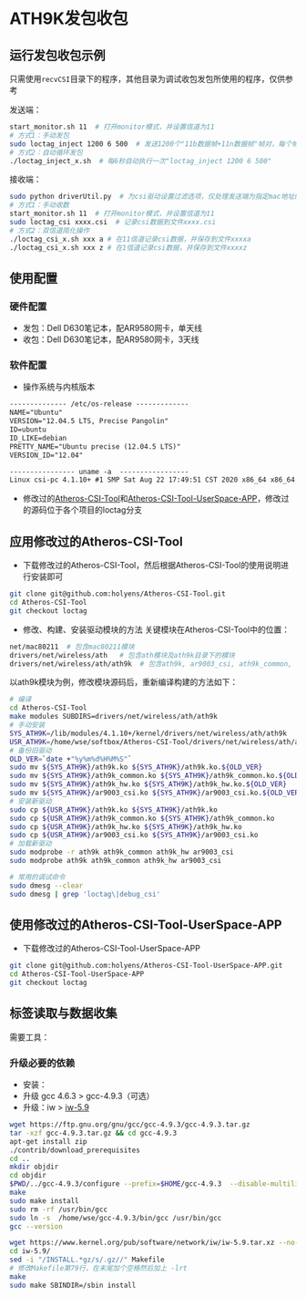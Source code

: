 # ATH9K发包收包

## 运行发包收包示例

只需使用`recvCSI`目录下的程序，其他目录为调试收包发包所使用的程序，仅供参考

发送端：

```bash
start_monitor.sh 11  # 打开monitor模式，并设置信道为11
# 方式1：手动发包
sudo loctag_inject 1200 6 500  # 发送1200个"11b数据帧+11n数据帧"帧对，每个帧对之间间隔500us
# 方式2：自动循环发包
./loctag_inject_x.sh  # 每6秒自动执行一次"loctag_inject 1200 6 500"
```

接收端：

```bash
sudo python driverUtil.py  # 为csi驱动设置过滤选项，仅处理发送端为指定mac地址的包
# 方式1：手动收数
start_monitor.sh 11  # 打开monitor模式，并设置信道为11
sudo loctag_csi xxxx.csi  # 记录csi数据到文件xxxx.csi
# 方式2：双信道简化操作
./loctag_csi_x.sh xxx a # 在11信道记录csi数据，并保存到文件xxxxa
./loctag_csi_x.sh xxx z # 在1信道记录csi数据，并保存到文件xxxxz
```

## 使用配置

### 硬件配置

- 发包：Dell D630笔记本，配AR9580网卡，单天线
- 收包：Dell D630笔记本，配AR9580网卡，3天线

### 软件配置

- 操作系统与内核版本

```txt
-------------- /etc/os-release -------------
NAME="Ubuntu"
VERSION="12.04.5 LTS, Precise Pangolin"
ID=ubuntu
ID_LIKE=debian
PRETTY_NAME="Ubuntu precise (12.04.5 LTS)"
VERSION_ID="12.04"

---------------- uname -a  -----------------
Linux csi-pc 4.1.10+ #1 SMP Sat Aug 22 17:49:51 CST 2020 x86_64 x86_64 x86_64 GNU/Linux
```

- 修改过的[Atheros-CSI-Tool](https://github.com/holyens/Atheros-CSI-Tool)和[Atheros-CSI-Tool-UserSpace-APP](https://github.com/holyens/loctag-Atheros-CSI-Tool-UserSpace-APP)，修改过的源码位于各个项目的loctag分支

## 应用修改过的Atheros-CSI-Tool

- 下载修改过的Atheros-CSI-Tool，然后根据Atheros-CSI-Tool的使用说明进行安装即可

```bash
git clone git@github.com:holyens/Atheros-CSI-Tool.git
cd Atheros-CSI-Tool
git checkout loctag
```

- 修改、构建、安装驱动模块的方法
关键模块在Atheros-CSI-Tool中的位置：

```bash
net/mac80211  # 包含mac80211模块
drivers/net/wireless/ath   # 包含ath模块及ath9k目录下的模块
drivers/net/wireless/ath/ath9k  # 包含ath9k, ar9003_csi, ath9k_common, ath9k_hw模块
```

以ath9k模块为例，修改模块源码后，重新编译构建的方法如下：

```bash
# 编译
cd Atheros-CSI-Tool
make modules SUBDIRS=drivers/net/wireless/ath/ath9k
# 手动安装
SYS_ATH9K=/lib/modules/4.1.10+/kernel/drivers/net/wireless/ath/ath9k
USR_ATH9K=/home/wse/softbox/Atheros-CSI-Tool/drivers/net/wireless/ath/ath9k  # 据需修改
# 备份旧驱动
OLD_VER=`date +"%y%m%d%H%M%S"`
sudo mv ${SYS_ATH9K}/ath9k.ko ${SYS_ATH9K}/ath9k.ko.${OLD_VER}
sudo mv ${SYS_ATH9K}/ath9k_common.ko ${SYS_ATH9K}/ath9k_common.ko.${OLD_VER}
sudo mv ${SYS_ATH9K}/ath9k_hw.ko ${SYS_ATH9K}/ath9k_hw.ko.${OLD_VER}
sudo mv ${SYS_ATH9K}/ar9003_csi.ko ${SYS_ATH9K}/ar9003_csi.ko.${OLD_VER}
# 安装新驱动
sudo cp ${USR_ATH9K}/ath9k.ko ${SYS_ATH9K}/ath9k.ko
sudo cp ${USR_ATH9K}/ath9k_common.ko ${SYS_ATH9K}/ath9k_common.ko
sudo cp ${USR_ATH9K}/ath9k_hw.ko ${SYS_ATH9K}/ath9k_hw.ko
sudo cp ${USR_ATH9K}/ar9003_csi.ko ${SYS_ATH9K}/ar9003_csi.ko
# 加载新驱动
sudo modprobe -r ath9k ath9k_common ath9k_hw ar9003_csi
sudo modprobe ath9k ath9k_common ath9k_hw ar9003_csi

# 常用的调试命令
sudo dmesg --clear
sudo dmesg | grep 'loctag\|debug_csi'
```

## 使用修改过的Atheros-CSI-Tool-UserSpace-APP

- 下载修改过的Atheros-CSI-Tool-UserSpace-APP

```bash
git clone git@github.com:holyens/Atheros-CSI-Tool-UserSpace-APP.git
cd Atheros-CSI-Tool-UserSpace-APP
git checkout loctag
```

## 标签读取与数据收集

需要工具：

### 升级必要的依赖
- 安装：
- 升级 gcc 4.6.3 > gcc-4.9.3（可选）
- 升级：iw > [iw-5.9](http://www.linuxfromscratch.org/blfs/view/svn/basicnet/iw.html)

```bash
wget https://ftp.gnu.org/gnu/gcc/gcc-4.9.3/gcc-4.9.3.tar.gz
tar -xzf gcc-4.9.3.tar.gz && cd gcc-4.9.3
apt-get install zip
./contrib/download_prerequisites
cd ..
mkdir objdir
cd objdir
$PWD/../gcc-4.9.3/configure --prefix=$HOME/gcc-4.9.3  --disable-multilib
make
sudo make install
sudo rm -rf /usr/bin/gcc
sudo ln -s  /home/wse/gcc-4.9.3/bin/gcc /usr/bin/gcc
gcc --version

wget https://www.kernel.org/pub/software/network/iw/iw-5.9.tar.xz --no-check-certificate
cd iw-5.9/
sed -i "/INSTALL.*gz/s/.gz//" Makefile
# 修改Makefile第79行，在末尾加个空格然后加上 -lrt
make
sudo make SBINDIR=/sbin install
```

###